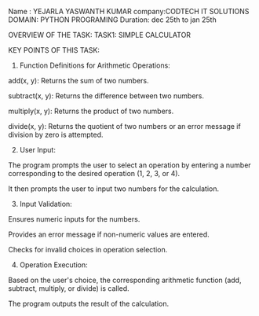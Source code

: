 Name : YEJARLA YASWANTH KUMAR
company:CODTECH IT SOLUTIONS
DOMAIN: PYTHON PROGRAMING 
Duration: dec 25th to jan 25th

OVERVIEW OF THE TASK:
TASK1: SIMPLE CALCULATOR

KEY POINTS OF THIS TASK:

1. Function Definitions for Arithmetic Operations:

add(x, y): Returns the sum of two numbers.

subtract(x, y): Returns the difference between two numbers.

multiply(x, y): Returns the product of two numbers.

divide(x, y): Returns the quotient of two numbers or an error message if division by zero is attempted.



2. User Input:

The program prompts the user to select an operation by entering a number corresponding to the desired operation (1, 2, 3, or 4).

It then prompts the user to input two numbers for the calculation.



3. Input Validation:

Ensures numeric inputs for the numbers.

Provides an error message if non-numeric values are entered.

Checks for invalid choices in operation selection.



4. Operation Execution:

Based on the user's choice, the corresponding arithmetic function (add, subtract, multiply, or divide) is called.

The program outputs the result of the calculation.

